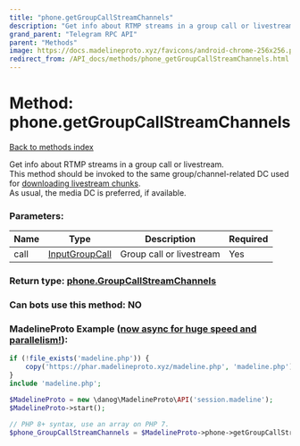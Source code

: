 ```yaml
---
title: "phone.getGroupCallStreamChannels"
description: "Get info about RTMP streams in a group call or livestream.  "
grand_parent: "Telegram RPC API"
parent: "Methods"
image: https://docs.madelineproto.xyz/favicons/android-chrome-256x256.png
redirect_from: /API_docs/methods/phone_getGroupCallStreamChannels.html
---
```

# Method: phone.getGroupCallStreamChannels
[Back to methods index](index.html)



Get info about RTMP streams in a group call or livestream.  
This method should be invoked to the same group/channel-related DC used for [downloading livestream chunks](https://core.telegram.org/api/files#downloading-files).  
As usual, the media DC is preferred, if available.

### Parameters:

| Name     |    Type       | Description | Required |
|----------|---------------|-------------|----------|
|call|[InputGroupCall](/API_docs/types/InputGroupCall.html) | Group call or livestream | Yes|


### Return type: [phone.GroupCallStreamChannels](/API_docs/types/phone.GroupCallStreamChannels.html)

### Can bots use this method: **NO**


### MadelineProto Example ([now async for huge speed and parallelism!](https://docs.madelineproto.xyz/docs/ASYNC.html)):


```php
if (!file_exists('madeline.php')) {
    copy('https://phar.madelineproto.xyz/madeline.php', 'madeline.php');
}
include 'madeline.php';

$MadelineProto = new \danog\MadelineProto\API('session.madeline');
$MadelineProto->start();

// PHP 8+ syntax, use an array on PHP 7.
$phone_GroupCallStreamChannels = $MadelineProto->phone->getGroupCallStreamChannels(call: InputGroupCall, );
```

